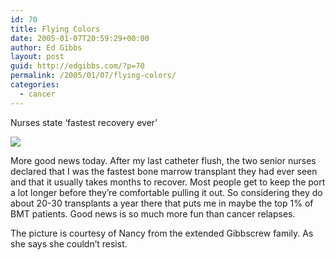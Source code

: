 ```yaml
---
id: 70
title: Flying Colors
date: 2005-01-07T20:59:29+00:00
author: Ed Gibbs
layout: post
guid: http://edgibbs.com/?p=70
permalink: /2005/01/07/flying-colors/
categories:
  - cancer
---
```

Nurses state &#8216;fastest recovery ever&#8217;

![](http://www.edgibbs.com/images/catheter_knife.gif)
  
More good news today. After my last catheter flush, the two senior nurses declared that I was the fastest bone marrow transplant they had ever seen and that it usually takes months to recover. Most people get to keep the port a lot longer before they&#8217;re comfortable pulling it out. So considering they do about 20-30 transplants a year there that puts me in maybe the top 1% of BMT patients. Good news is so much more fun than cancer relapses.

The picture is courtesy of Nancy from the extended Gibbscrew family. As she says she couldn&#8217;t resist.